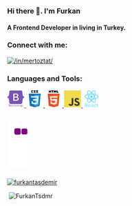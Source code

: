 ### Hi there 👋. I'm Furkan
#### A Frontend Developer in living in Turkey.
<h3 align="left">Connect with me:</h3>
<p align="left">
<a href="https://www.linkedin.com/in/furkan-tasdemir/" target="blank"><img align="center" src="https://raw.githubusercontent.com/rahuldkjain/github-profile-readme-generator/master/src/images/icons/Social/linked-in-alt.svg" alt="/in/mertoztat/" height="30" width="40" /></a>
</p>

<h3 align="left">Languages and Tools:</h3>
<p align="left"> <a href="https://getbootstrap.com" target="_blank" rel="noreferrer">
 <img src="https://raw.githubusercontent.com/devicons/devicon/master/icons/bootstrap/bootstrap-plain-wordmark.svg" alt="bootstrap" width="40" height="40"/>
  </a>
<a href="https://www.w3schools.com/css/" target="_blank" rel="noreferrer"> <img src="https://raw.githubusercontent.com/devicons/devicon/master/icons/css3/css3-original-wordmark.svg" alt="css3" width="40" height="40"/>
  </a> 
<a href="https://www.w3.org/html/" target="_blank" rel="noreferrer"> <img src="https://raw.githubusercontent.com/devicons/devicon/master/icons/html5/html5-original-wordmark.svg" alt="html5" width="40" height="40"/>
  </a>
<a href="https://developer.mozilla.org/en-US/docs/Web/JavaScript" target="_blank" rel="noreferrer"> <img src="https://raw.githubusercontent.com/devicons/devicon/master/icons/javascript/javascript-original.svg" alt="javascript" width="40" height="40"/>
  </a>
 <a href="https://reactjs.org/" target="_blank" rel="noreferrer"> <img src="https://raw.githubusercontent.com/devicons/devicon/master/icons/react/react-original-wordmark.svg" alt="react" width="40" height="40"/> </a> </p>
 
![snake gif](https://github.com/FurkanTsdmr/FurkanTsdmr/blob/output/github-contribution-grid-snake.gif)
---


<p style="width:100%"><a href="https://github.com/ryo-ma/github-profile-trophy"><img src="https://github-profile-trophy.vercel.app/?username=FurkanTsdmr" alt="furkantasdemir" /></a></p>

<p>&nbsp;<img align="center" src="https://github-readme-stats.vercel.app/api?username=FurkanTsdmr&show_icons=true&locale=en" alt="FurkanTsdmr" width="50%" /></p><br />
<br />


